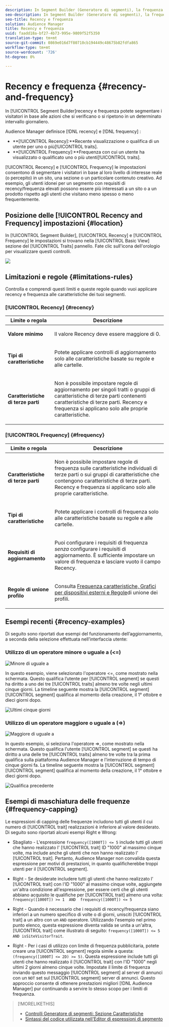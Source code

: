 ```yaml
---
description: In Segment Builder (Generatore di segmenti), la frequenza e la frequenza consentono di segmentare i visitatori in base alle azioni che si verificano o si ripetono in un determinato intervallo giornaliero.
seo-description: In Segment Builder (Generatore di segmenti), la frequenza e la frequenza consentono di segmentare i visitatori in base alle azioni che si verificano o si ripetono in un determinato intervallo giornaliero.
seo-title: Recency e frequenza
solution: Audience Manager
title: Recency e frequenza
uuid: faadd18a-bf27-4b73-995e-9809f52f5350
translation-type: tm+mt
source-git-commit: 0869e016d7f80710cb194449c48675b82fdfa865
workflow-type: tm+mt
source-wordcount: '726'
ht-degree: 0%

---
```



# Recency e frequenza {#recency-and-frequency}

In [!UICONTROL Segment Builder]recency e frequenza potete segmentare i visitatori in base alle azioni che si verificano o si ripetono in un determinato intervallo giornaliero.

 Audience Manager definisce [!DNL recency] e [!DNL frequency] :

* **[!UICONTROL Recency]:**Recente visualizzazione o qualifica di un utente per uno o più[!UICONTROL traits].
* **[!UICONTROL Frequency]:**Frequenza con cui un utente ha visualizzato o qualificato uno o più utenti[!UICONTROL traits].

[!UICONTROL Recency] e [!UICONTROL Frequency] le impostazioni consentono di segmentare i visitatori in base al loro livello di interesse reale (o percepito) in un sito, una sezione o un particolare contenuto creativo. Ad esempio, gli utenti idonei per un segmento con requisiti di recency/frequenza elevati possono essere più interessati a un sito o a un prodotto rispetto agli utenti che visitano meno spesso o meno frequentemente.

## Posizione delle [!UICONTROL Recency and Frequency] impostazioni {#location}

In [!UICONTROL Segment Builder], [!UICONTROL Recency] e [!UICONTROL Frequency] le impostazioni si trovano nella [!UICONTROL Basic View] sezione del [!UICONTROL Traits] pannello. Fate clic sull&#39;icona dell&#39;orologio per visualizzare questi controlli.

![](assets/recency_frequency.png)

## Limitazioni e regole {#limitations-rules}

Controlla e comprendi questi limiti e queste regole quando vuoi applicare recency e frequenza alle caratteristiche dei tuoi segmenti.

### [!UICONTROL Recency] {#recency}

<table id="table_026064124C694D75B7A960457D50170B"> 
 <thead> 
  <tr> 
   <th colname="col1" class="entry"> Limite o regola </th> 
   <th colname="col2" class="entry"> Descrizione </th> 
  </tr> 
 </thead>
 <tbody> 
  <tr> 
   <td colname="col1"> <p> <b>Valore minimo</b> </p> </td> 
   <td colname="col2"> <p>Il valore Recency deve essere maggiore di 0. </p> </td> 
  </tr>
  <tr> 
   <td colname="col1"> <p> <b>Tipi di caratteristiche</b> </p> </td> 
   <td colname="col2"> <p>Potete applicare controlli di aggiornamento solo alle caratteristiche basate su regole e alle cartelle. </p> </td> 
  </tr> 
  <tr> 
   <td colname="col1"> <p> <b>Caratteristiche di terze parti</b> </p> </td> 
   <td colname="col2"> <p>Non è possibile impostare regole di aggiornamento per singoli tratti o gruppi di caratteristiche di terze parti contenenti caratteristiche di terze parti. Recency e frequenza si applicano solo alle proprie caratteristiche. </p> </td> 
  </tr> 
 </tbody> 
</table>

### [!UICONTROL Frequency] {#frequency}

<table id="table_EBD621D26C8B4D03933E8C0753C892A7"> 
 <thead> 
  <tr> 
   <th colname="col1" class="entry"> Limite o regola </th> 
   <th colname="col2" class="entry"> Descrizione </th> 
  </tr> 
 </thead>
 <tbody> 
  <tr> 
   <td colname="col1"> <p> <b>Caratteristiche di terze parti</b> </p> </td> 
   <td colname="col2"> <p>Non è possibile impostare regole di frequenza sulle caratteristiche individuali di terze parti o sui gruppi di caratteristiche che contengono caratteristiche di terze parti. Recency e frequenza si applicano solo alle proprie caratteristiche. </p> </td> 
  </tr> 
  <tr> 
   <td colname="col1"> <p> <b>Tipi di caratteristiche</b> </p> </td> 
   <td colname="col2"> <p>Potete applicare i controlli di frequenza solo alle caratteristiche basate su regole e alle cartelle. </p> </td> 
  </tr> 
  <tr> 
   <td colname="col1"> <p> <b>Requisiti di aggiornamento</b> </p> </td> 
   <td colname="col2"> <p>Puoi configurare i requisiti di frequenza <i>senza</i> configurare i requisiti di aggiornamento. È sufficiente impostare un valore di frequenza e lasciare vuoto il campo Recency. </p> </td> 
  </tr> 
  <tr> 
   <td colname="col1"> <p><b>Regole di unione profilo</b> </p> </td> 
   <td colname="col2"> <p>Consulta <a href="../../faq/faq-profile-merge.md#trait-freq-device-rules"> Frequenza caratteristiche, Grafici per dispositivi esterni e Regole</a>di unione dei profili. </p> </td> 
  </tr> 
 </tbody> 
</table>

## Esempi recenti {#recency-examples}

Di seguito sono riportati due esempi del funzionamento dell’aggiornamento, a seconda della selezione effettuata nell’interfaccia utente:

### Utilizzo di un operatore minore o uguale a (&lt;=)

![Minore di uguale a](assets/less-than-equal-to.png)

In questo esempio, viene selezionato l&#39;operatore &lt;=, come mostrato nella schermata. Questo qualifica l’utente per [!UICONTROL segment] se questi ha diritto a uno dei tre [!UICONTROL traits] almeno tre volte negli ultimi cinque giorni. La timeline seguente mostra la [!UICONTROL segment] [!UICONTROL segment] qualifica al momento della creazione, il 1° ottobre e dieci giorni dopo.

![Ultimi cinque giorni](assets/last-5-days.png)

### Utilizzo di un operatore maggiore o uguale a (=>)

![Maggiore di uguale a](assets/greater-than-equal-to.png)

In questo esempio, si seleziona l&#39;operatore =>, come mostrato nella schermata. Questo qualifica l&#39;utente [!UICONTROL segment] se questi ha diritto a una delle tre [!UICONTROL traits] almeno tre volte tra la prima qualifica sulla piattaforma Audience Manager  e l&#39;interruzione di tempo di cinque giorni fa. La timeline seguente mostra la [!UICONTROL segment] [!UICONTROL segment] qualifica al momento della creazione, il 1° ottobre e dieci giorni dopo.

![Qualifica precedente](assets/earlier-qualification.png)


## Esempi di maschiatura delle frequenze {#frequency-capping}

Le espressioni di capping delle frequenze includono tutti gli utenti il cui numero di [!UICONTROL trait] realizzazioni è inferiore al valore desiderato. Di seguito sono riportati alcuni esempi Right e Wrong:

* Sbagliato - L&#39;espressione `frequency([1000T]) <= 5` include tutti gli utenti che hanno realizzato l&#39; [!UICONTROL trait] ID &quot;1000&quot; al massimo cinque volte, ma include anche gli utenti che non hanno realizzato l&#39; [!UICONTROL trait]. Pertanto,  Audience Manager non convalida questa espressione per motivi di prestazioni, in quanto qualificherebbe troppi utenti per il [!UICONTROL segment].

* Right - Se desiderate includere tutti gli utenti che hanno realizzato l&#39; [!UICONTROL trait] con l&#39;ID &quot;1000&quot; al massimo cinque volte, aggiungete un&#39;altra condizione all&#39;espressione, per essere certi che gli utenti abbiano acquisito le qualifiche per [!UICONTROL trait] almeno una volta:  `frequency([1000T]) >= 1  AND  frequency([1000T]) <= 5`

* Right - Quando è necessario che i requisiti di recency/frequenza siano inferiori a un numero specifico di volte o di giorni, unisciti [!UICONTROL trait] a un altro con un `AND` operatore. Utilizzando l&#39;esempio nel primo punto elenco, questa espressione diventa valida se unita a un&#39;altra, [!UICONTROL trait] come illustrato di seguito: `frequency([1000T]) <= 5 AND isSiteVisitorTrait`.

* Right - Per i casi di utilizzo con limite di frequenza pubblicitaria, potete creare una [!UICONTROL segment] regola simile a questa: `(frequency([1000T] <= 2D) >= 5)`. Questa espressione include tutti gli utenti che hanno realizzato il [!UICONTROL trait] con l&#39;ID &quot;1000&quot; negli ultimi 2 giorni almeno cinque volte. Impostate il limite di frequenza inviando questo messaggio [!UICONTROL segment] al server di annunci con un `NOT` set sul [!UICONTROL segment] server di annunci. Questo approccio consente di ottenere prestazioni migliori [!DNL Audience Manager] pur continuando a servire lo stesso scopo per i limiti di frequenza.

>[!MORELIKETHIS]
>
>* [Controlli Generatore di segmenti: Sezione Caratteristiche](../../features/segments/segment-builder.md#segment-builder-controls-traits)
>* [Sintassi del codice utilizzata nell&#39;Editor di espressioni di segmento](../../features/segments/segment-code-syntax.md)

